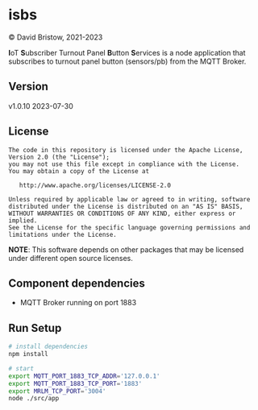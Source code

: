 # isbs
&copy; David Bristow, 2021-2023

**I**oT **S**ubscriber Turnout Panel **B**utton **S**ervices is a node application that subscribes to turnout panel button (sensors/pb) from the MQTT Broker. 

## Version
v1.0.10 2023-07-30

## License

    The code in this repository is licensed under the Apache License, Version 2.0 (the "License");
    you may not use this file except in compliance with the License.
    You may obtain a copy of the License at

       http://www.apache.org/licenses/LICENSE-2.0

    Unless required by applicable law or agreed to in writing, software
    distributed under the License is distributed on an "AS IS" BASIS,
    WITHOUT WARRANTIES OR CONDITIONS OF ANY KIND, either express or implied.
    See the License for the specific language governing permissions and
    limitations under the License.

**NOTE**: This software depends on other packages that may be licensed under different open source licenses.


## Component dependencies
* MQTT Broker running on port 1883

## Run Setup

``` bash
# install dependencies
npm install

# start
export MQTT_PORT_1883_TCP_ADDR='127.0.0.1'
export MQTT_PORT_1883_TCP_PORT='1883'
export MRLM_TCP_PORT='3004'
node ./src/app
```

